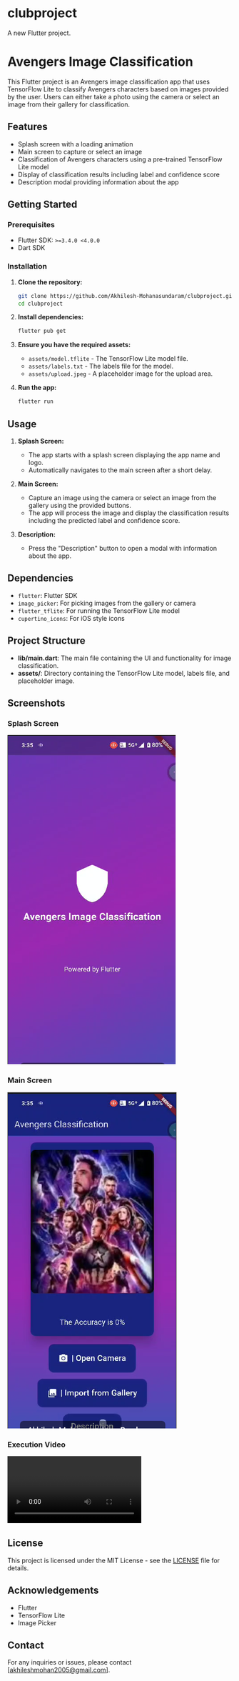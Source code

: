 # clubproject

A new Flutter project.

# Avengers Image Classification

This Flutter project is an Avengers image classification app that uses TensorFlow Lite to classify Avengers characters based on images provided by the user. Users can either take a photo using the camera or select an image from their gallery for classification.

## Features

- Splash screen with a loading animation
- Main screen to capture or select an image
- Classification of Avengers characters using a pre-trained TensorFlow Lite model
- Display of classification results including label and confidence score
- Description modal providing information about the app

## Getting Started

### Prerequisites

- Flutter SDK: `>=3.4.0 <4.0.0`
- Dart SDK

### Installation

1. **Clone the repository:**

   ```bash
   git clone https://github.com/Akhilesh-Mohanasundaram/clubproject.git
   cd clubproject
   ```

2. **Install dependencies:**

   ```bash
   flutter pub get
   ```

3. **Ensure you have the required assets:**

   - `assets/model.tflite` - The TensorFlow Lite model file.
   - `assets/labels.txt` - The labels file for the model.
   - `assets/upload.jpeg` - A placeholder image for the upload area.

4. **Run the app:**

   ```bash
   flutter run
   ```

## Usage

1. **Splash Screen:**
   - The app starts with a splash screen displaying the app name and logo.
   - Automatically navigates to the main screen after a short delay.

2. **Main Screen:**
   - Capture an image using the camera or select an image from the gallery using the provided buttons.
   - The app will process the image and display the classification results including the predicted label and confidence score.

3. **Description:**
   - Press the "Description" button to open a modal with information about the app.

## Dependencies

- `flutter`: Flutter SDK
- `image_picker`: For picking images from the gallery or camera
- `flutter_tflite`: For running the TensorFlow Lite model
- `cupertino_icons`: For iOS style icons

## Project Structure

- **lib/main.dart**: The main file containing the UI and functionality for image classification.
- **assets/**: Directory containing the TensorFlow Lite model, labels file, and placeholder image.

## Screenshots

### Splash Screen
![Splash Screen](splashscreen.PNG)

### Main Screen
![Main Screen](mainscreen.PNG)

### Execution Video
![Execution Video](avengers_classification.mp4)
## License

This project is licensed under the MIT License - see the [LICENSE](LICENSE) file for details.

## Acknowledgements

- Flutter
- TensorFlow Lite
- Image Picker

## Contact

For any inquiries or issues, please contact [akhileshmohan2005@gmail.com].

